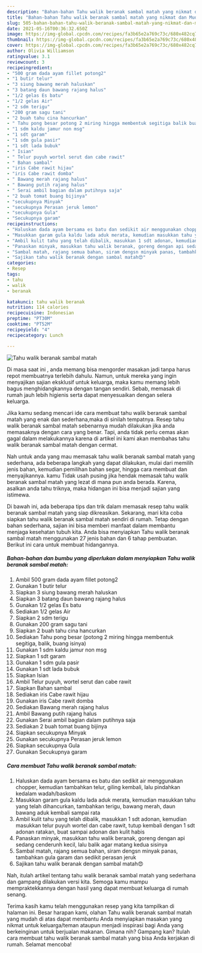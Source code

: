 ```yaml
---
description: "Bahan-bahan Tahu walik beranak sambal matah yang nikmat dan Mudah Dibuat"
title: "Bahan-bahan Tahu walik beranak sambal matah yang nikmat dan Mudah Dibuat"
slug: 505-bahan-bahan-tahu-walik-beranak-sambal-matah-yang-nikmat-dan-mudah-dibuat
date: 2021-05-16T00:36:32.650Z
image: https://img-global.cpcdn.com/recipes/fa3b65e2a769c73c/680x482cq70/tahu-walik-beranak-sambal-matah-foto-resep-utama.jpg
thumbnail: https://img-global.cpcdn.com/recipes/fa3b65e2a769c73c/680x482cq70/tahu-walik-beranak-sambal-matah-foto-resep-utama.jpg
cover: https://img-global.cpcdn.com/recipes/fa3b65e2a769c73c/680x482cq70/tahu-walik-beranak-sambal-matah-foto-resep-utama.jpg
author: Olivia Williamson
ratingvalue: 3.1
reviewcount: 3
recipeingredient:
- "500 gram dada ayam fillet potong2"
- "1 butir telur"
- "3 siung bawang merah haluskan"
- "3 batang daun bawang rajang halus"
- "1/2 gelas Es batu"
- "1/2 gelas Air"
- "2 sdm terigu"
- "200 gram sagu tani"
- "2 buah tahu cina hancurkan"
- " Tahu pong besar potong 2 miring hingga membentuk segitiga balik buang isinya"
- "1 sdm kaldu jamur non msg"
- "1 sdt garam"
- "1 sdm gula pasir"
- "1 sdt lada bubuk"
- " Isian"
- " Telur puyuh wortel serut dan cabe rawit"
- " Bahan sambal"
- "iris Cabe rawit hijau"
- "iris Cabe rawit domba"
- " Bawang merah rajang halus"
- " Bawang putih rajang halus"
- " Serai ambil bagian dalam putihnya saja"
- "2 buah tomat buang bijinya"
- "secukupnya Minyak"
- "secukupnya Perasan jeruk lemon"
- "secukupnya Gula"
- "Secukupnya garam"
recipeinstructions:
- "Haluskan dada ayam bersama es batu dan sedikit air menggunakan chopper, kemudian tambahkan telur, giling kembali, lalu pindahkan kedalam wadah/baskom"
- "Masukkan garam gula kaldu lada aduk merata, kemudian masukkan tahu yang telah dihancurkan, tambahkan terigu, bawang merah, daun bawang aduk kembali sampai rata"
- "Ambil kulit tahu yang telah dibalik, masukkan 1 sdt adonan, kemudian masukkan telur puyuh wortel dan cabe rawit, tutup kembali dengan 1 sdt adonan ratakan, buat sampai adonan dan kulit habis"
- "Panaskan minyak, masukkan tahu walik beranak, goreng dengan api sedang cenderunh kecil, lalu balik agar matang kedua sisinya"
- "Sambal matah, rajang semua bahan, siram dengsn minyak panas, tambahkan gula garam dan sedikit perasan jeruk"
- "Sajikan tahu walik beranak dengan sambal matah😍"
categories:
- Resep
tags:
- tahu
- walik
- beranak

katakunci: tahu walik beranak 
nutrition: 114 calories
recipecuisine: Indonesian
preptime: "PT30M"
cooktime: "PT52M"
recipeyield: "4"
recipecategory: Lunch

---
```



![Tahu walik beranak sambal matah](https://img-global.cpcdn.com/recipes/fa3b65e2a769c73c/680x482cq70/tahu-walik-beranak-sambal-matah-foto-resep-utama.jpg)

Di masa  saat ini , anda memang bisa mengorder masakan jadi tanpa harus repot membuatnya terlebih dahulu. Namun, untuk mereka yang ingin menyajikan sajian eksklusif untuk keluarga, maka kamu memang lebih bagus menghidangkannya dengan tangan sendiri. Sebab, memasak di rumah jauh lebih higienis serta dapat menyesuaikan dengan selera keluarga.

Jika kamu sedang mencari ide cara membuat tahu walik beranak sambal matah yang enak dan sederhana,maka di sinilah tempatnya. Resep tahu walik beranak sambal matah  sebenarnya mudah dilakukan jika anda memasaknya dengan cara yang benar. Tapi, anda tidak perlu cemas akan gagal dalam melakukannya 
karena di artikel ini kami akan membahas tahu walik beranak sambal matah dengan cermat.  



Nah untuk anda yang mau memasak tahu walik beranak sambal matah yang sederhana, ada beberapa langkah yang dapat dilakukan, mulai dari memilih jenis bahan, kemudian pemilihan bahan segar, hingga cara membuat dan menyajikannya. kamu Tidak usah pusing jika hendak memasak tahu walik beranak sambal matah yang lezat di mana pun anda berada. Karena, asalkan anda  tahu triknya, maka hidangan ini bisa menjadi sajian yang istimewa.

Di bawah ini, ada beberapa tips dan trik dalam memasak resep tahu walik beranak sambal matah yang siap dikreasikan. Sekarang, mari kita coba siapkan tahu walik beranak sambal matah sendiri di rumah. Tetap dengan bahan sederhana, sajian ini bisa memberi manfaat dalam membantu menjaga kesehatan tubuh kita. Anda bisa menyiapkan Tahu walik beranak sambal matah menggunakan 27 jenis bahan dan 6 tahap pembuatan. Berikut ini cara untuk membuat hidangannya.

<!--inarticleads1-->

##### Bahan-bahan dan bumbu yang diperlukan dalam menyiapkan Tahu walik beranak sambal matah:

1. Ambil 500 gram dada ayam fillet potong2
1. Gunakan 1 butir telur
1. Siapkan 3 siung bawang merah haluskan
1. Siapkan 3 batang daun bawang rajang halus
1. Gunakan 1/2 gelas Es batu
1. Sediakan 1/2 gelas Air
1. Siapkan 2 sdm terigu
1. Gunakan 200 gram sagu tani
1. Siapkan 2 buah tahu cina hancurkan
1. Sediakan  Tahu pong besar (potong 2 miring hingga membentuk segitiga, balik, buang isinya)
1. Gunakan 1 sdm kaldu jamur non msg
1. Siapkan 1 sdt garam
1. Gunakan 1 sdm gula pasir
1. Gunakan 1 sdt lada bubuk
1. Siapkan  Isian
1. Ambil  Telur puyuh, wortel serut dan cabe rawit
1. Siapkan  Bahan sambal
1. Sediakan iris Cabe rawit hijau
1. Gunakan iris Cabe rawit domba
1. Sediakan  Bawang merah rajang halus
1. Ambil  Bawang putih rajang halus
1. Gunakan  Serai ambil bagian dalam putihnya saja
1. Sediakan 2 buah tomat buang bijinya
1. Siapkan secukupnya Minyak
1. Gunakan secukupnya Perasan jeruk lemon
1. Siapkan secukupnya Gula
1. Gunakan Secukupnya garam




<!--inarticleads2-->

##### Cara membuat Tahu walik beranak sambal matah:

1. Haluskan dada ayam bersama es batu dan sedikit air menggunakan chopper, kemudian tambahkan telur, giling kembali, lalu pindahkan kedalam wadah/baskom
1. Masukkan garam gula kaldu lada aduk merata, kemudian masukkan tahu yang telah dihancurkan, tambahkan terigu, bawang merah, daun bawang aduk kembali sampai rata
1. Ambil kulit tahu yang telah dibalik, masukkan 1 sdt adonan, kemudian masukkan telur puyuh wortel dan cabe rawit, tutup kembali dengan 1 sdt adonan ratakan, buat sampai adonan dan kulit habis
1. Panaskan minyak, masukkan tahu walik beranak, goreng dengan api sedang cenderunh kecil, lalu balik agar matang kedua sisinya
1. Sambal matah, rajang semua bahan, siram dengsn minyak panas, tambahkan gula garam dan sedikit perasan jeruk
1. Sajikan tahu walik beranak dengan sambal matah😍




Nah, itulah artikel tentang  tahu walik beranak sambal matah  yang sederhana dan gampang dilakukan versi kita. Semoga kamu mampu mempraktekkannya dengan hasil yang dapat membuat keluarga di rumah senang. 

Terima kasih kamu telah menggunakan resep yang kita tampilkan di halaman ini. Besar harapan kami, olahan  Tahu walik beranak sambal matah yang mudah di atas dapat membantu Anda menyiapkan masakan yang nikmat untuk keluarga/teman ataupun menjadi inspirasi bagi Anda yang berkeinginan untuk berjualan makanan. Gimana nih? Gampang kan? Itulah cara membuat tahu walik beranak sambal matah yang bisa Anda kerjakan di rumah. Selamat mencoba!

